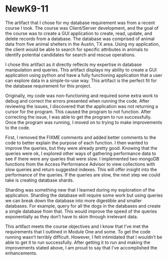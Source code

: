 # NewK9-11

  The artifact that I chose for my database requirement was from a recent course I took. The course was Client/Server development, and the goal of the course was to create a GUI application to create, read, update, and delete records from a database. The database was comprised of animal data from five animal shelters in the Austin, TX area. Using my application, the client would be able to search for specific attributes in animals to identify potential candidates for search and rescue operations.
  
  I chose this artifact as it directly reflects my expertise in database manipulation and queries. This artifact displays my ability to create a GUI application using python and have a fully functioning application that a user can explore data in a simple-to-use way. This artifact is the perfect fit for the database requirement for this project.
  
  Originally, my code was non-functioning and required some extra work to debug and correct the errors presented when running the code. After reviewing the issues, I discovered that the application was not returning a cursor for the program. This caused the program to not function. After correcting the issue, I was able to get the program to run successfully. Once the program was running, I moved on to trying to make improvements to the code.
  
  First, I removed the FIXME comments and added better comments to the code to better explain the purpose of each function. I then wanted to improve the queries, but they were already pretty good. Knowing that the queries were ok, I explored other ways of gathering performance data to see if there were any queries that were slow. I implemented two mongoDB functions from the Access Performance Advisor to view collections with slow queries and return suggested indexes. This will offer insight into the performance of the queries. If the queries are slow, the next step we could take is creating database shards.
  
  Sharding  was something new that I learned during my exploration of the application. Sharding the database will require some work but using queries we can break down the database into more digestible and smaller databases. For example, query for all the dogs in the databases and create a single database from that. This would improve the speed of the queries exponentially as they don’t have to skim through irrelevant data.
  
  This artifact meets the course objectives and I know that I’ve met the requirements that I outlined in Module One and some. To get the code running wasn’t terribly difficult. However, I felt intimidated that I wouldn’t be able to get it to run successfully. After getting it to run and making the improvements stated above, I am proud to say that I’ve accomplished the enhancements.
